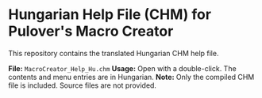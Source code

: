 # Hungarian Help File (CHM) for Pulover's Macro Creator

This repository contains the translated Hungarian CHM help file.

 **File:** `MacroCreator_Help_Hu.chm`
 **Usage:** Open with a double-click. The contents and menu entries are in Hungarian.
 **Note:** Only the compiled CHM file is included. Source files are not provided.
